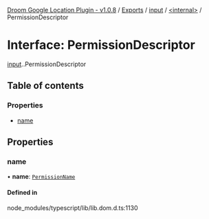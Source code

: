[Droom Google Location Plugin - v1.0.8](../README.md) / [Exports](../modules.md) / [input](../modules/input.md) / [<internal\>](../modules/input._internal_.md) / PermissionDescriptor

# Interface: PermissionDescriptor

[input](../modules/input.md).[<internal>](../modules/input._internal_.md).PermissionDescriptor

## Table of contents

### Properties

- [name](input._internal_.PermissionDescriptor.md#name)

## Properties

### name

• **name**: [`PermissionName`](../modules/input._internal_.md#permissionname)

#### Defined in

node_modules/typescript/lib/lib.dom.d.ts:1130
